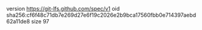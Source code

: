 version https://git-lfs.github.com/spec/v1
oid sha256:cf6f48c71db7e269d27e6f19c2026e2b9bca17560fbb0e714397aebd62a11de8
size 97
